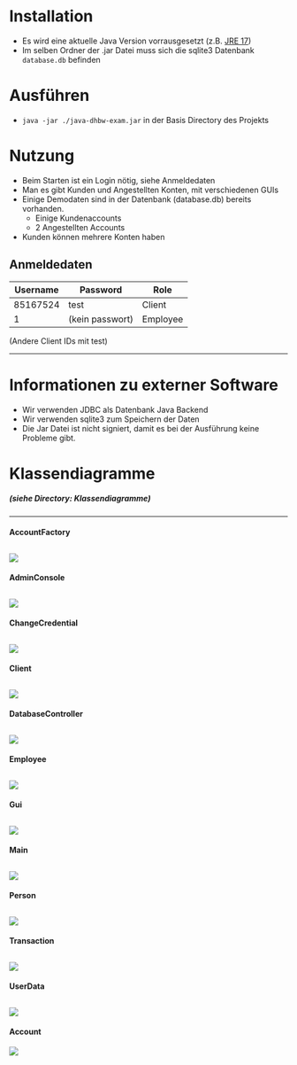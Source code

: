 # Installation
- Es wird eine aktuelle Java Version vorrausgesetzt (z.B. [JRE 17](https://www.oracle.com/java/technologies/downloads/#java17))
- Im selben Ordner der .jar Datei muss sich die sqlite3 Datenbank `database.db` befinden
# Ausführen
- ``java -jar ./java-dhbw-exam.jar`` in der Basis Directory des Projekts
# Nutzung
- Beim Starten ist ein Login nötig, siehe Anmeldedaten
- Man es gibt Kunden und Angestellten Konten, mit verschiedenen GUIs
- Einige Demodaten sind in der Datenbank (database.db) bereits vorhanden.
  - Einige Kundenaccounts
  - 2 Angestellten Accounts
- Kunden können mehrere Konten haben

## Anmeldedaten
| Username | Password      | Role |
|----------|---------------|------|
| 85167524 | test          | Client |
| 1 | (kein passwort)          | Employee |

(Andere Client IDs mit test)

---
# Informationen zu externer Software
- Wir verwenden JDBC als Datenbank Java Backend
- Wir verwenden sqlite3 zum Speichern der Daten
- Die Jar Datei ist nicht signiert, damit es bei der Ausführung keine Probleme gibt.

# Klassendiagramme
##### (siehe Directory: Klassendiagramme)

---
#### AccountFactory 
![](Klassendiagramme/AccountFactory.png)
---
#### AdminConsole
![](Klassendiagramme/AdminConsole.png)
---
#### ChangeCredential
![](Klassendiagramme/ChangeCredential.png)
---
#### Client
![](Klassendiagramme/Client.png)
---
#### DatabaseController
![](Klassendiagramme/DatabaseController.png)
---
#### Employee
![](Klassendiagramme/Employee.png)
---
#### Gui
![](Klassendiagramme/Gui.png)
---
#### Main
![](Klassendiagramme/Main.png)
---
#### Person
![](Klassendiagramme/Person.png)
---
#### Transaction
![](Klassendiagramme/Transaction.png)
---
#### UserData
![](Klassendiagramme/UserData.png)
---
#### Account
![](Klassendiagramme/Accounts.png)
